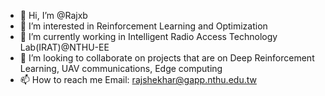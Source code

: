 - 👋 Hi, I’m @Rajxb
- 👀 I’m interested in Reinforcement Learning and Optimization 
- 🌱 I’m currently working in Intelligent Radio Access Technology Lab(IRAT)@NTHU-EE
- 💞️ I’m looking to collaborate on projects that are on Deep Reinforcement Learning, UAV communications, Edge computing
- 📫 How to reach me Email: rajshekhar@gapp.nthu.edu.tw

<!---
Rajxb/Rajxb is a ✨ special ✨ repository because its `README.md` (this file) appears on your GitHub profile.
You can click the Preview link to take a look at your changes.
--->
